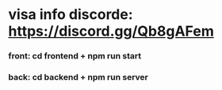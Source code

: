 # visa info discorde: https://discord.gg/Qb8gAFem

### front: cd frontend + npm run start

### back: cd backend + npm run server
